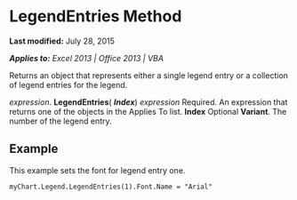 
# LegendEntries Method

 **Last modified:** July 28, 2015

 _**Applies to:** Excel 2013 | Office 2013 | VBA_

Returns an object that represents either a single legend entry or a collection of legend entries for the legend.

 _expression_. **LegendEntries**( **_Index_**)
 _expression_ Required. An expression that returns one of the objects in the Applies To list.
 **Index** Optional **Variant**. The number of the legend entry.

## Example

This example sets the font for legend entry one.


```
myChart.Legend.LegendEntries(1).Font.Name = "Arial"
```

